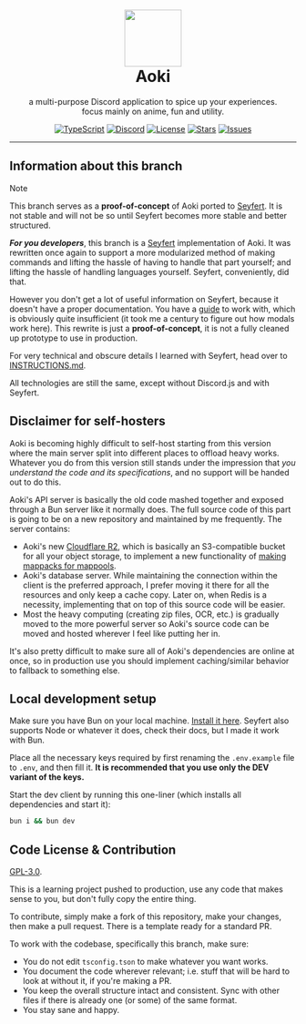 <h1 align="center"><img src='https://i.imgur.com/Nar1fRE.png' height='100'><br>Aoki</br></h1>
<p align="center">a multi-purpose Discord application to spice up your experiences.<br>focus mainly on anime, fun and utility.</br></p>

<div align="center">

[![TypeScript](https://img.shields.io/badge/TypeScript-007ACC?style=for-the-badge&logo=typescript&logoColor=white)](https://www.typescriptlang.org)
[![Discord](https://img.shields.io/badge/Discord-5865F2?style=for-the-badge&logo=discord&logoColor=white)](https://discord.com/oauth2/authorize?client_id=704992714109878312)
[![License](https://img.shields.io/github/license/ProjectMewo/Aoki?style=for-the-badge)](https://github.com/ProjectMewo/Aoki/blob/main/LICENSE)
[![Stars](https://img.shields.io/github/stars/ProjectMewo/Aoki?style=for-the-badge)](https://github.com/ProjectMewo/Aoki/stargazers)
[![Issues](https://img.shields.io/github/issues/ProjectMewo/Aoki?style=for-the-badge)](https://github.com/ProjectMewo/Aoki/issues)

</div>

---
## Information about this branch

> [!NOTE]
> This branch serves as a **proof-of-concept** of Aoki ported to [Seyfert](https://www.seyfert.dev). It is not stable and will not be so until Seyfert becomes more stable and better structured.

***For you developers***, this branch is a [Seyfert](https://www.seyfert.dev) implementation of Aoki. It was rewritten once again to support a more modularized method of making commands and lifting the hassle of having to handle that part yourself; and lifting the hassle of handling languages yourself. Seyfert, conveniently, did that.

However you don't get a lot of useful information on Seyfert, because it doesn't have a proper documentation. You have a [guide](https://docs.seyfert.dev) to work with, which is obviously quite insufficient (it took me a century to figure out how modals work here). This rewrite is just a **proof-of-concept**, it is not a fully cleaned up prototype to use in production.

For very technical and obscure details I learned with Seyfert, head over to [INSTRUCTIONS.md](/INSTRUCTIONS.md).

All technologies are still the same, except without Discord.js and with Seyfert.

## Disclaimer for self-hosters
Aoki is becoming highly difficult to self-host starting from this version where the main server split into different places to offload heavy works. Whatever you do from this version still stands under the impression that *you understand the code and its specifications*, and no support will be handed out to do this.

Aoki's API server is basically the old code mashed together and exposed through a Bun server like it normally does. The full source code of this part is going to be on a new repository and maintained by me frequently. The server contains:
- Aoki's new [Cloudflare R2](https://developers.cloudflare.com/r2/), which is basically an S3-compatible bucket for all your object storage, to implement a new functionality of [making mappacks for mappools](/src/struct/utils/OsuGame.ts).
- Aoki's database server. While maintaining the connection within the client is the preferred approach, I prefer moving it there for all the resources and only keep a cache copy. Later on, when Redis is a necessity, implementing that on top of this source code will be easier.
- Most the heavy computing (creating zip files, OCR, etc.) is gradually moved to the more powerful server so Aoki's source code can be moved and hosted wherever I feel like putting her in.

It's also pretty difficult to make sure all of Aoki's dependencies are online at once, so in production use you should implement caching/similar behavior to fallback to something else.

## Local development setup
Make sure you have Bun on your local machine. [Install it here](https://bun.sh). Seyfert also supports Node or whatever it does, check their docs, but I made it work with Bun.

Place all the necessary keys required by first renaming the `.env.example` file to `.env`, and then fill it. **It is recommended that you use only the DEV variant of the keys.**

Start the dev client by running this one-liner (which installs all dependencies and start it):
```bash
bun i && bun dev
```

## Code License & Contribution
[GPL-3.0](/LICENSE).

This is a learning project pushed to production, use any code that makes sense to you, but don't fully copy the entire thing.

To contribute, simply make a fork of this repository, make your changes, then make a pull request. There is a template ready for a standard PR.

To work with the codebase, specifically this branch, make sure:
- You do not edit `tsconfig.tson` to make whatever you want works.
- You document the code wherever relevant; i.e. stuff that will be hard to look at without it, if you're making a PR.
- You keep the overall structure intact and consistent. Sync with other files if there is already one (or some) of the same format.
- You stay sane and happy.